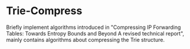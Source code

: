 Trie-Compress
=============

Briefly implement algorithms introduced in "Compressing IP Forwarding Tables: Towards Entropy Bounds and Beyond A revised technical report", mainly contains algorithms about compressing the Trie structure.
